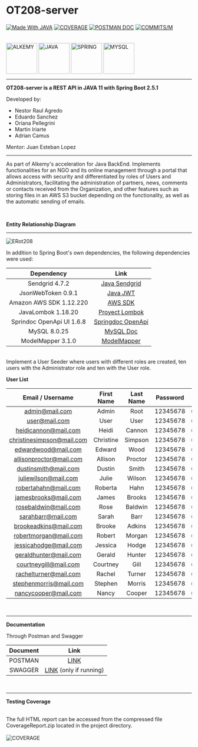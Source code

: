 # OT208-server
<div style="display: inline_block">
  <a href="https://github.com/topics/java" target="_blank"><img align="center" alt="Made With JAVA"  src="https://img.shields.io/badge/Made%20With-Java-blue"></a>
  <a href="#coverage"><img align="center" alt="COVERAGE"  src="https://s3.amazonaws.com/assets.coveralls.io/badges/coveralls_100.svg"></a>
  <a href="https://documenter.getpostman.com/view/21639215/UzBsHj42" target="_blank"><img align="center" alt="POSTMAN DOC"  src="https://img.shields.io/badge/Postman-ApiDoc-orange"></a>
  <a href=""><img align="center" alt="COMMITS/M"  src="https://img.shields.io/github/commit-activity/m/alkemyTech/OT208-server"></a>
</div>
<div style="display: inline_block"><br><br>
  <a href="https://github.com/alkemyTech" target="_blank"><img align="center" alt="ALKEMY" height="84" width="84" src="https://user-images.githubusercontent.com/85143329/175833035-20a3a828-2bb5-4919-88b9-d90efdd36074.png"></a>
  <a href="https://github.com/topics/java" target="_blank"><img align="center" alt="JAVA" height="84" width="84" src="https://cdn.jsdelivr.net/gh/devicons/devicon/icons/java/java-original.svg"></a>
  <a href="https://github.com/topics/spring-boot" target="_blank"><img align="center" alt="SPRING" height="84" width="84" src="https://cdn.jsdelivr.net/gh/devicons/devicon/icons/spring/spring-original.svg"></a>
  <a href="https://github.com/topics/mysql" target="_blank"><img align="center" alt="MYSQL" height="84" width="84" src="https://cdn.jsdelivr.net/gh/devicons/devicon/icons/mysql/mysql-original.svg"></a>
</div>


----

**OT208-server is a REST API in JAVA 11 with Spring Boot 2.5.1**

Developed by:
* Nestor Raul Agredo
* Eduardo Sanchez
* Oriana Pellegrini
* Martin Iriarte
* Adrian Camus

Mentor: Juan Esteban Lopez

-----
As part of Alkemy's acceleration for Java BackEnd. Implements functionalities for an NGO and its online management through a portal that allows access with security and differentiated by roles of Users and Administrators, facilitating the administration of partners, news, comments or contacts received from the Organization, and other features such as storing files in an AWS S3 bucket depending on the functionality, as well as the automatic sending of emails.

<br>

**Entity Relationship Diagram**

-----

![ERot208](https://user-images.githubusercontent.com/85143329/175832651-337fb842-e15b-4476-b2b4-1cfa9957d663.png)

In addition to Spring Boot's own dependencies, the following dependencies were used:


|       Dependency        |      Link   |
|:-----------------------:|:-----------:|
|Sendgrid 4.7.2           |<a href="https://github.com/sendgrid/sendgrid-java" target="_blank">Java Sendgrid</a>|
|JsonWebToken 0.9.1       |<a href="https://github.com/auth0/java-jwt" target="_blank">Java JWT</a>|
|Amazon AWS SDK 1.12.220  |<a href="https://github.com/aws/aws-sdk-java" target="_blank">AWS SDK</a>|
|JavaLombok 1.18.20       |<a href="https://github.com/projectlombok/lombok" target="_blank">Proyect Lombok</a>|
|Sprindoc OpenApi UI 1.6.8|<a href="https://github.com/springdoc/springdoc-openapi" target="_blank">Springdoc OpenApi</a>|
|MySQL 8.0.25             |<a href="https://dev.mysql.com/doc/" target="_blank">MySQL Doc</a>|
|ModelMapper 3.1.0        |<a href="https://github.com/modelmapper/modelmapper" target="_blank">ModelMapper</a>|

<br>
Implement a User Seeder where users with different roles are created, ten users with the Administrator role and ten with the User role.

**User List**

|   Email / Username   | First Name |	Last Name |	Password |	Photo |	Role  |
|:--------------------:|:----------:|:---------:|:--------:|:------:|:-----:|
|admin@mail.com        | Admin      | Root      | 12345678 |user.png|ADMIN  |
|user@mail.com         | User       | User      | 12345678 |user.png|USER   |
|heidicannon@mail.com  | Heidi      | Cannon    | 12345678 |user.png|ADMIN  |
|christinesimpson@mail.com|Christine|Simpson    | 12345678 |user.png|USER   |
|edwardwood@mail.com   | Edward     | Wood      | 12345678 |user.png|ADMIN  |
|allisonproctor@mail.com| Allison   | Proctor   | 12345678 |user.png|USER   |
|dustinsmith@mail.com  | Dustin     | Smith     | 12345678 |user.png|ADMIN  |
|juliewilson@mail.com  | Julie      | Wilson    | 12345678 |user.png|USER   |
|robertahahn@mail.com  | Roberta    | Hahn      | 12345678 |user.png|ADMIN  |
|jamesbrooks@mail.com  | James      | Brooks    | 12345678 |user.png|USER   |
|rosebaldwin@mail.com  | Rose       | Baldwin   | 12345678 |user.png|ADMIN  |
| sarahbarr@mail.com   | Sarah      | Barr      | 12345678 |user.png|USER   |
|brookeadkins@mail.com | Brooke     | Adkins    | 12345678 |user.png|ADMIN  |
|robertmorgan@mail.com | Robert     | Morgan    | 12345678 |user.png|USER   |
|jessicahodge@mail.com | Jessica    | Hodge     | 12345678 |user.png|ADMIN  |
|geraldhunter@mail.com | Gerald     | Hunter    | 12345678 |user.png|USER   |
|courtneygill@mail.com | Courtney   | Gill      | 12345678 |user.png|ADMIN  |
|rachelturner@mail.com | Rachel     | Turner    | 12345678 |user.png|USER   |
|stephenmorris@mail.com| Stephen    | Morris    | 12345678 |user.png|ADMIN  |
|nancycooper@mail.com  | Nancy      | Cooper    | 12345678 |user.png|USER   |

<br>

-----

**Documentation**

Through Postman and Swagger

|       Document        |      Link   |
|:-----------------------:|:-----------:|
| POSTMAN |<a href="https://documenter.getpostman.com/view/21639215/UzBsHj42" target="_blank">LINK</a>|
| SWAGGER |<a href="http://localhost:8080/api/swagger-ui/index.html" target="_blank">LINK</a> (only if running)|

<br>

-----

**Testing Coverage**

<div id="coverage">
  <br>
  <div>The full HTML report can be accessed from the compressed file CoverageReport.zip located in the project directory.</div>
  <br>
  
  <img align="center" alt="COVERAGE" src="https://user-images.githubusercontent.com/85143329/175843592-2ac2e767-a7c3-473a-a5f4-3b97de5b231c.png">
</div>



